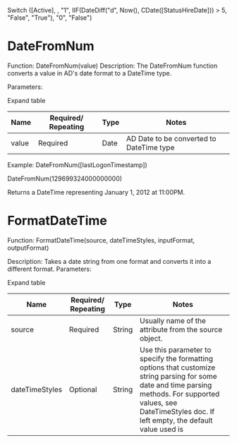 Switch ([Active], , "1", IIF(DateDiff("d", Now(), CDate([StatusHireDate])) > 5, "False", "True"), "0", "False")


# DateFromNum

Function: DateFromNum(value) Description: The DateFromNum function converts a value in AD's date format to a DateTime type.

Parameters:

Expand table

| Name | Required/ Repeating | Type | Notes |
| - | - | - | - |
| value | Required | Date | AD Date to be converted to DateTime type |

Example: DateFromNum([lastLogonTimestamp])

DateFromNum(129699324000000000)

Returns a DateTime representing January 1, 2012 at 11:00PM.


# FormatDateTime

Function: FormatDateTime(source, dateTimeStyles, inputFormat, outputFormat)

Description: Takes a date string from one format and converts it into a different format. Parameters:

Expand table

| Name | Required/ Repeating | Type | Notes |
| - | - | - | - |
| source | Required | String | Usually name of the attribute from the source object. |
| dateTimeStyles | Optional | String | Use this parameter to specify the formatting options that customize string parsing for some date and time parsing methods. For supported values, see DateTimeStyles doc. If left empty, the default value used is |
